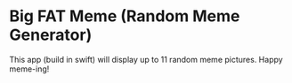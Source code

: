 # Big FAT Meme (Random Meme Generator)

This app (build in swift) will display up to 11 random meme pictures.
Happy meme-ing!
